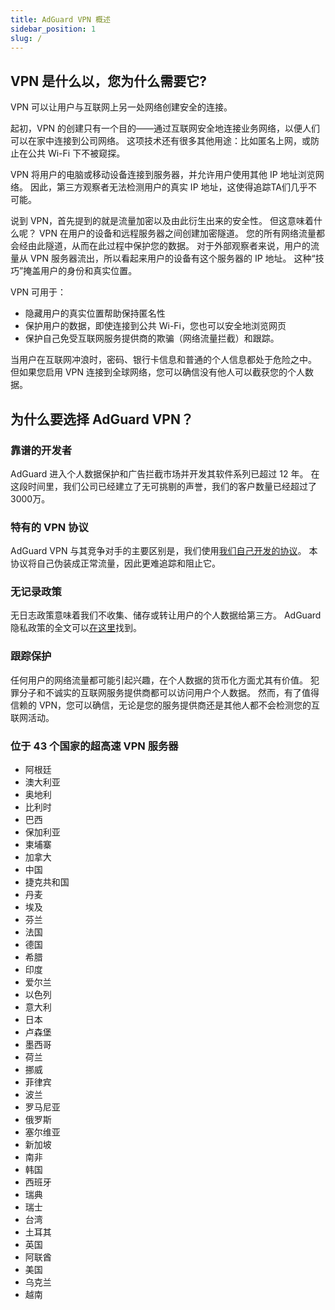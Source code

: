 ```yaml
---
title: AdGuard VPN 概述
sidebar_position: 1
slug: /
---
```


## VPN 是什么以，您为什么需要它?

VPN 可以让用户与互联网上另一处网络创建安全的连接。

起初，VPN 的创建只有一个目的——通过互联网安全地连接业务网络，以便人们可以在家中连接到公司网络。 这项技术还有很多其他用途：比如匿名上网，或防止在公共 Wi-Fi 下不被窥探。

VPN 将用户的电脑或移动设备连接到服务器，并允许用户使用其他 IP 地址浏览网络。 因此，第三方观察者无法检测用户的真实 IP 地址，这使得追踪TA们几乎不可能。

说到 VPN，首先提到的就是流量加密以及由此衍生出来的安全性。 但这意味着什么呢？ VPN 在用户的设备和远程服务器之间创建加密隧道。 您的所有网络流量都会经由此隧道，从而在此过程中保护您的数据。 对于外部观察者来说，用户的流量从 VPN 服务器流出，所以看起来用户的设备有这个服务器的 IP 地址。 这种“技巧”掩盖用户的身份和真实位置。

VPN 可用于：

* 隐藏用户的真实位置帮助保持匿名性
* 保护用户的数据，即使连接到公共 Wi-Fi，您也可以安全地浏览网页
* 保护自己免受互联网服务提供商的欺骗（网络流量拦截）和跟踪。

当用户在互联网冲浪时，密码、银行卡信息和普通的个人信息都处于危险之中。 但如果您启用 VPN 连接到全球网络，您可以确信没有他人可以截获您的个人数据。

## 为什么要选择 AdGuard VPN？

### 靠谱的开发者
AdGuard 进入个人数据保护和广告拦截市场并开发其软件系列已超过 12 年。 在这段时间里，我们公司已经建立了无可挑剔的声誉，我们的客户数量已经超过了 3000万。

### 特有的 VPN 协议
AdGuard VPN 与其竞争对手的主要区别是，我们使用[我们自己开发的协议](/general/adguard-vpn-protocol.mdx)。 本协议将自己伪装成正常流量，因此更难追踪和阻止它。

### 无记录政策
无日志政策意味着我们不收集、储存或转让用户的个人数据给第三方。 AdGuard 隐私政策的全文可以[在这里](https://adguard-vpn.com/en/privacy.html)找到。

### 跟踪保护
任何用户的网络流量都可能引起兴趣，在个人数据的货币化方面尤其有价值。 犯罪分子和不诚实的互联网服务提供商都可以访问用户个人数据。 然而，有了值得信赖的 VPN，您可以确信，无论是您的服务提供商还是其他人都不会检测您的互联网活动。

### 位于 43 个国家的超高速 VPN 服务器

* 阿根廷
* 澳大利亚
* 奥地利
* 比利时
* 巴西
* 保加利亚
* 柬埔寨
* 加拿大
* 中国
* 捷克共和国
* 丹麦
* 埃及
* 芬兰
* 法国
* 德国
* 希腊
* 印度
* 爱尔兰
* 以色列
* 意大利
* 日本
* 卢森堡
* 墨西哥
* 荷兰
* 挪威
* 菲律宾
* 波兰
* 罗马尼亚
* 俄罗斯
* 塞尔维亚
* 新加坡
* 南非
* 韩国
* 西班牙
* 瑞典
* 瑞士
* 台湾
* 土耳其
* 英国
* 阿联酋
* 美国
* 乌克兰
* 越南